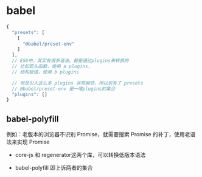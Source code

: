 # babel

```js
{
  "presets": [
    [
      "@babel/preset-env"
    ]
  ],
  // ES6中，其实有很多语法。都是通过plugins来转换的
  // 比如箭头函数，使用 a plugins，
  // 结构赋值，使用 b plugins

  // 但是引入这么多 plugins 非常麻烦，所以说有了 presets
  // @babel/preset-env 是一堆plugins的集合
  "plugins": []
}
```

## babel-polyfill

例如：老版本的浏览器不识别 Promise，就需要搜索 Promise 的补丁，使用老语法来实现 Promise

- core-js 和 regenerator这两个库，可以转换低版本语法

- babel-polyfill 即上诉两者的集合
